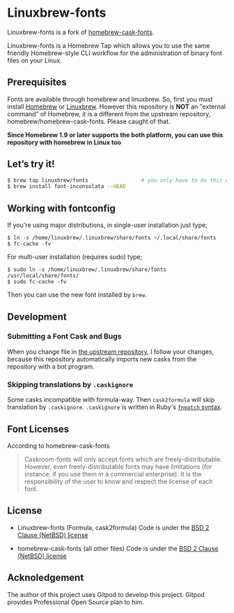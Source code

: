 # Linuxbrew-fonts

Linuxbrew-fonts is a fork of [homebrew-cask-fonts](https://github.com/Caskroom/homebrew-fonts/).

Linuxbrew-fonts is a Homebrew Tap which allows you to use the same friendly Homebrew-style CLI workflow for the administration of binary font files on your Linux.

## Prerequisites

Fonts are available through homebrew and linuxbrew. So, first you must install [Homebrew](http://brew.sh) or [Linuxbrew](http://linuxbrew.sh). However this repository is **NOT** an "external command” of Homebrew, it is a different from the upstream repository, homebrew/homebrew-cask-fonts. Please caught of that.

**Since Homebrew 1.9 or later supports the both platform, you can use this repository with homebrew in Linux too**

## Let’s try it!

```bash
$ brew tap linuxbrew/fonts                 # you only have to do this once!
$ brew install font-inconsolata --HEAD
```

## Working with fontconfig

If you're using major distributions, in single-user installation just type;

```
$ ln -s /home/linuxbrew/.linuxbrew/share/fonts ~/.local/share/fonts
$ fc-cache -fv
```

For multi-user installation (requires sudo) type;

```
$ sudo ln -s /home/linuxbrew/.linuxbrew/share/fonts /usr/local/share/fonts/
$ sudo fc-cache -fv
```

Then you can use the new font installed by `brew`.

## Development

### Submitting a Font Cask and Bugs

When you change file in [the upstream repository](https://github.com/homebrew/homebrew-cask-fonts/),
I follow your changes, because this repository automatically imports new casks from the repository with a bot program.

### Skipping translations by `.caskignore`

Some casks incompatible with formula-way.
Then `cask2formula` will skip translation by `.caskignore`.
`.caskignore` is written in Ruby's [`fnmatch` syntax](https://docs.ruby-lang.org/en/2.6.0/File.html#method-c-fnmatch).

## Font Licenses

According to homebrew-cask-fonts

> Caskroom-fonts will only accept fonts which are freely-distributable. However, even freely-distributable fonts may have limitations (for instance, if you use them in a commercial enterprise). It is the responsibility of the user to know and respect the license of each font.

## License

- Linuxbrew-fonts (Formula, cask2formula)
    Code is under the [BSD 2 Clause (NetBSD) license](https://github.com/caskroom/homebrew-fonts/blob/master/LICENSE.2)

- homebrew-cask-fonts (all other files)
    Code is under the [BSD 2 Clause (NetBSD) license](https://github.com/caskroom/homebrew-fonts/blob/master/LICENSE.1)

## Acknoledgement

The author of this project uses Gitpod to develop this project.
Gitpod provides Professional Open Source plan to him.